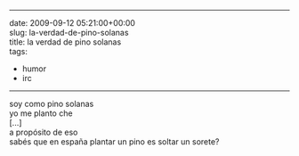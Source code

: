 
---
date: 2009-09-12 05:21:00+00:00  
slug: la-verdad-de-pino-solanas  
title: la verdad de pino solanas  
tags:  
- humor  
- irc  

---
  
soy como pino solanas  
 yo me planto che  
[...]  
 a propósito de eso  
 sabés que en españa plantar un pino es soltar un sorete?  
